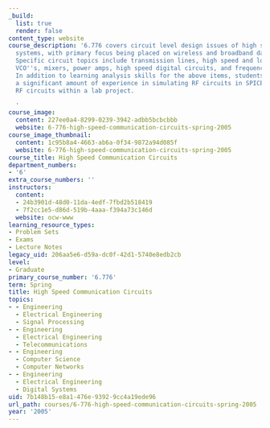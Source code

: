 ```yaml
---
_build:
  list: true
  render: false
content_type: website
course_description: '6.776 covers circuit level design issues of high speed communication
  systems, with primary focus being placed on wireless and broadband data link applications.
  Specific circuit topics include transmission lines, high speed and low noise amplifiers,
  VCO''s, mixers, power amps, high speed digital circuits, and frequency synthesizers.
  In addition to learning analysis skills for the above items, students will gain
  a significant amount of experience in simulating RF circuits in SPICE and also building
  RF circuits within a lab project.

  '
course_image:
  content: 227ee0a4-8299-0239-3942-adbb5bcbcbbb
  website: 6-776-high-speed-communication-circuits-spring-2005
course_image_thumbnail:
  content: 1c95b8a4-4663-ab6a-0f34-9872a94d085f
  website: 6-776-high-speed-communication-circuits-spring-2005
course_title: High Speed Communication Circuits
department_numbers:
- '6'
extra_course_numbers: ''
instructors:
  content:
  - 24b3901d-48d0-11da-4edf-7fbd2b518419
  - 7f2cc1e5-d86d-519b-4aaa-f394a73c146d
  website: ocw-www
learning_resource_types:
- Problem Sets
- Exams
- Lecture Notes
legacy_uid: 206aa5e6-d59a-dc0f-42d1-5740e8edb2cb
level:
- Graduate
primary_course_number: '6.776'
term: Spring
title: High Speed Communication Circuits
topics:
- - Engineering
  - Electrical Engineering
  - Signal Processing
- - Engineering
  - Electrical Engineering
  - Telecommunications
- - Engineering
  - Computer Science
  - Computer Networks
- - Engineering
  - Electrical Engineering
  - Digital Systems
uid: 7b148b15-e8a1-476e-9392-9cc4a19ede96
url_path: courses/6-776-high-speed-communication-circuits-spring-2005
year: '2005'
---
```

